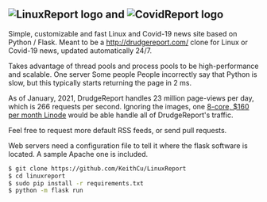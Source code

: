 ![LinuxReport logo](http://keithcu.com/LinuxReport2.png)
**and**
![CovidReport logo](http://keithcu.com//CovidReport.png)
--------------------------------------------------------------------------------
Simple, customizable and fast Linux and Covid-19 news site based on Python / Flask. Meant to be a http://drudgereport.com/ clone for Linux or Covid-19 news, updated automatically 24/7.

Takes advantage of thread pools and process pools to be high-performance and scalable. One server Some people People incorrectly say that Python is slow, but this typically starts returning the page in 2 ms.

As of January, 2021, DrudgeReport handles 23 million page-views per day, which is 266 requests per second. Ignoring the images, one [8-core, $160 per month Linode](https://www.linode.com/pricing/) would be able handle all of DrudgeReport's traffic.

Feel free to request more default RSS feeds, or send pull requests.

Web servers need a configuration file to tell it where the flask software is located. A sample Apache one is included.

```bash
$ git clone https://github.com/KeithCu/LinuxReport
$ cd linuxreport
$ sudo pip install -r requirements.txt
$ python -m flask run
```

